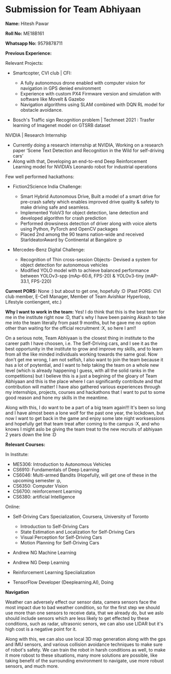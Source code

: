 # Submission for Team Abhiyaan

**Name:** Hitesh Pawar

**Roll No:** ME18B161

**Whatsapp No:** 9579878711


**Previous Experience:**

Relevant Projects:
- Smartcopter, CVI club | CFI: 
  - A fully autonomous drone enabled with computer vision for navigation in GPS denied environment
  - Experience with custom PX4 Firmware version and simulation with software like MoveIt & Gazebo
  - Navigation algorithms using SLAM combined with DQN RL model for obstacle avoidance.


- Bosch's Traffic sign Recognition problem | Techmeet 2021 : Trasfer learning of Imagenet model on GTSRB dataset


NVIDIA | Research Internship 
- Currently doing a research internship at NVIDIA, Working on a research paper ‘Scene Text Detection and Recognition in the Wild for self-driving cars’
- Along with that, Developing an end-to-end Deep Reinforcement Learning model for NVIDIA’s Leonardo robot for industrial operations


Few well performed hackathons:
- Fiction2Science India Challenge:
  - Smart Hybrid Autonomous Drive, Built a model of a smart drive for pre-crash safety which enables improved drive quality &
    safety to make driving safe and seamless.
  - Implemented YoloV3 for object detection, lane detection and developed algorithm for crash prediction
  - Performed drowsiness detection of driver along with voice alerts using Python, PyTorch and OpenCV packages
  -  Placed 2nd among the 90 teams nation-wide and received StarIdeatorAward by Continental at Bangalore :p


- Mercedes-Benz Digital Challenge: 
  - Recognition of Thin cross-session Objects- Devised a system for object detection for autonomous vehicles
  - Modified YOLO model with to achieve balanced performance between YOLOv3-spp (mAp-60.6, FPS-20) & YOLOv3-tiny (mAP-33.1, FPS-220)


**Current PORS:** None :)
but about to get one, hopefully :D
(Past PORS: CVI club member, E-Cell Manager, Member of Team Avishkar Hyperloop, Lifestyle contiengent, etc.)


**Why I want to work in the team:**
Yes! I do think that this is the best team for me in the institute right now :D, that's why I have been paining Akash to take me into the team literally from past 9 months, but he gave me no option other than waiting for the official recruitment :X, so here I am!!

On a serious note, Team Abhiyaan is the closest thing in institute to the career path I have choosen, i.e. The Self-Driving cars, and I see it as the best opportunity in the institute to grow and improve my skills, and to learn from all the like minded individuals working towards the same goal. Now don't get me wrong, I am not selfish, I also want to join the team because it has a lot of poytential, and I want to help taking the team on a whole new level (which is already happening I guess, with all the solid ranks in the competitions) but I believe this is a just a begining of the gloary of Team Abhiyaan and this is the place where I can significantly contribute and that contribution will matter! I have also gathered various experiences through my internships, projects, courses and hackathons that I want to put to some good reason and hone my skills in the meantime.

Along with this,  I do want to be a part of a big team again!!! It's been so long and I have almost been a lone wolf for the past one year, the lockdown, but now I want to get back in the game and enjoy some late night worksessions and hopefully get that team treat after coming to the campus :X, and who knows I might aslo be giving the team treat to the new recruits of abhiyaan 2 years down the line :D


**Relevant Courses:**

In Institute:
- ME5306: Introduction to Autonomous Vehicles
- CS6910: Fundamentals of Deep Learning
- CS6046: Multi-armed Bandits
(Hopefully, will get one of these in the upcoming semester :p,
- CS6350: Computer Vision
- CS6700: reinforcement Learning
- CS6380: artificial Intelligence

Online:
- Self-Driving Cars Specialization, Coursera, University of Toronto
  - Introduction to Self-Driving Cars
  - State Estimation and Localization for Self-Driving Cars
  - Visual Perception for Self-Driving Cars
  - Motion Planning for Self-Driving Cars

- Andrew NG Machine Learning
- Andrew NG Deep Learning
- Reinforcement Learning Speciialization
- TensorFlow Developer (Deeplearning.AI), Doing

**Navigation**

Weather can adversely effect our sensor data, camera sensors face the most impact due to bad weather condition, so for the first step we should use more than one sensors to receive data, that we already do, but we aslo should include sensors which are less likely to get effected by these conditions, such as radar, ultrasonic senors, we can also use LIDAR but it's high cost is a negative point for it.

Along with this, we can also use local 3D map generation along with the gps and IMU sensors, and various collision avoidance techniques to make sure of robot's safety. We can train the robot in harsh conditions as well, to make it more robost to these situations, many more solutions are possible, like taking benefit of the surrounding environment to navigate, use more robust sensors, and much more.
